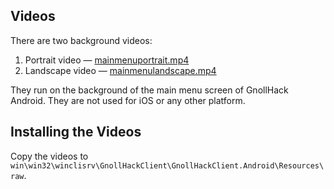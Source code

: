 ## Videos

There are two background videos:

1. Portrait video — [mainmenuportrait.mp4](https://drive.google.com/file/d/1DLbkTBC4mAi88bQhH-a6AkPejV22oQia/view?usp=sharing)
2. Landscape video — [mainmenulandscape.mp4](https://drive.google.com/file/d/1DBjk8EjoU0Nj3KyJNimtOlHiOmDTq4Nx/view?usp=sharing)

They run on the background of the main menu screen of GnollHack Android. They are not used for iOS or any other platform.

## Installing the Videos

Copy the videos to `win\win32\winclisrv\GnollHackClient\GnollHackClient.Android\Resources\raw`.